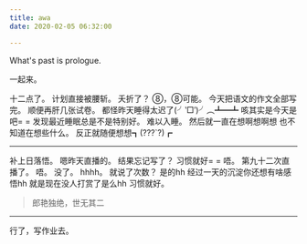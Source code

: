 ```yaml
---
title: awa
date: 2020-02-05 06:32:00

---
```

What's past is prologue.

<!--more-->一起来。
十二点了。
计划直接被腰斩。
夭折了？
⑧，⑧可能。
今天把语文的作文全部写完。
顺便再肝几张试卷。
都怪昨天睡得太迟了(╯‵□′)╯︵┻━┻
咳其实是今天是吧= =
发现最近睡眠总是不是特别好。
难以入睡。
然后就一直在想啊想啊想
也不知道在想些什么。
反正就随便想想┓(???`?)┏


----------
补上日落悟。
嗯昨天直播的。
结果忘记写了？
习惯就好= =
唔。
第九十二次直播了。
唔。
没了。
hhhh。
就说了次数？
是的hh
经过一天的沉淀你还想有啥感悟hh
就是现在没人打赏了是么hh
习惯就好。

> 郎艳独绝，世无其二


----------
行了，写作业去。